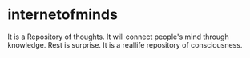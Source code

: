# internetofminds
It is a Repository of thoughts. It will connect people's mind through knowledge. Rest is surprise.
It is a reallife repository of consciousness.
